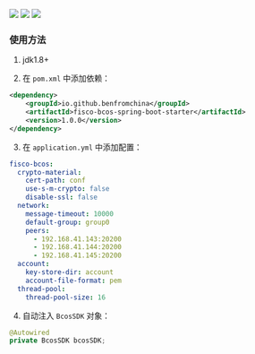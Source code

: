[![](https://img.shields.io/badge/license-Apache--2.0-4D7A97)](https://www.apache.org/licenses/LICENSE-2.0.html)
[![](https://img.shields.io/badge/maven%20central-v1.0.0-brightgreen)](https://central.sonatype.com/artifact/io.github.benfromchina/fisco-bcos-spring-boot-starter)
[![](https://img.shields.io/badge/release-v1.0.0-blue)](https://github.com/benfromchina/fisco-bcos-spring-boot-starter/releases/tag/v1.0.0)

### 使用方法

1. jdk1.8+

2. 在 `pom.xml` 中添加依赖：

```xml
<dependency>
    <groupId>io.github.benfromchina</groupId>
    <artifactId>fisco-bcos-spring-boot-starter</artifactId>
    <version>1.0.0</version>
</dependency>
```

3. 在 `application.yml` 中添加配置：

```yaml
fisco-bcos:
  crypto-material:
    cert-path: conf
    use-s-m-crypto: false
    disable-ssl: false
  network:
    message-timeout: 10000
    default-group: group0
    peers:
      - 192.168.41.143:20200
      - 192.168.41.144:20200
      - 192.168.41.145:20200
  account:
    key-store-dir: account
    account-file-format: pem
  thread-pool:
    thread-pool-size: 16
```

4. 自动注入 `BcosSDK` 对象：

```java
@Autowired
private BcosSDK bcosSDK;
```